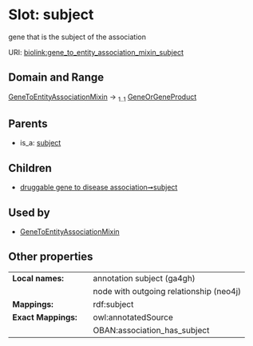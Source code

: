 
# Slot: subject


gene that is the subject of the association

URI: [biolink:gene_to_entity_association_mixin_subject](https://w3id.org/biolink/gene_to_entity_association_mixin_subject)


## Domain and Range

[GeneToEntityAssociationMixin](GeneToEntityAssociationMixin.md) &#8594;  <sub>1..1</sub> [GeneOrGeneProduct](GeneOrGeneProduct.md)

## Parents

 *  is_a: [subject](subject.md)

## Children

 *  [druggable gene to disease association➞subject](druggable_gene_to_disease_association_subject.md)

## Used by

 * [GeneToEntityAssociationMixin](GeneToEntityAssociationMixin.md)

## Other properties

|  |  |  |
| --- | --- | --- |
| **Local names:** | | annotation subject (ga4gh) |
|  | | node with outgoing relationship (neo4j) |
| **Mappings:** | | rdf:subject |
| **Exact Mappings:** | | owl:annotatedSource |
|  | | OBAN:association_has_subject |

